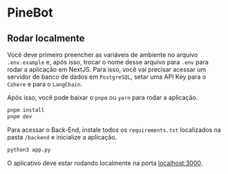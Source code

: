 # PineBot

## Rodar localmente

Você deve primeiro preencher as variáveis de ambiente no arquivo `.env.example` e, após isso, trocar o nome desse arquivo para `.env` para rodar a aplicação em NextJS. 
Para isso, você vai precisar acessar um servidor de banco de dados em `PostgreSQL`, setar uma API Key para o `Cohere` e para o `LangChain`. 

Após isso, você pode baixar o `pnpm` ou `yarn` para rodar a aplicação. 

```bash
pnpm install
pnpm dev
```
Para acessar o Back-End, instale todos os `requirements.txt` localizados na pasta `/backend` e inicialize a aplicação. 

```bash
python3 app.py
```
O aplicativo deve estar rodando localmente na porta [localhost:3000](http://localhost:3000/).

